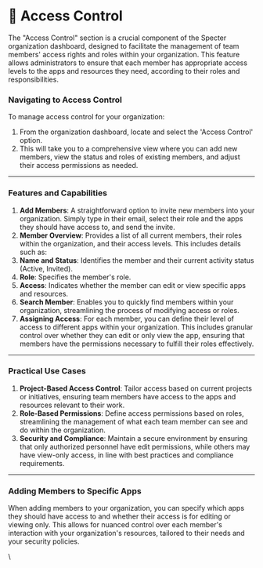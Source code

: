 # 👥 Access Control

The "Access Control" section is a crucial component of the Specter organization dashboard, designed to facilitate the management of team members' access rights and roles within your organization. This feature allows administrators to ensure that each member has appropriate access levels to the apps and resources they need, according to their roles and responsibilities.

### Navigating to Access Control

To manage access control for your organization:

1. From the organization dashboard, locate and select the 'Access Control' option.
2. This will take you to a comprehensive view where you can add new members, view the status and roles of existing members, and adjust their access permissions as needed.

***

### Features and Capabilities

1. **Add Members**: A straightforward option to invite new members into your organization. Simply type in their email, select their role and the apps they should have access to, and send the invite.
2. **Member Overview**: Provides a list of all current members, their roles within the organization, and their access levels. This includes details such as:
3. **Name and Status**: Identifies the member and their current activity status (Active, Invited).
4. **Role**: Specifies the member's role.
5. **Access**: Indicates whether the member can edit or view specific apps and resources.
6. **Search Member**: Enables you to quickly find members within your organization, streamlining the process of modifying access or roles.
7. **Assigning Access**: For each member, you can define their level of access to different apps within your organization. This includes granular control over whether they can edit or only view the app, ensuring that members have the permissions necessary to fulfill their roles effectively.

***

### Practical Use Cases

1. **Project-Based Access Control**: Tailor access based on current projects or initiatives, ensuring team members have access to the apps and resources relevant to their work.
2. **Role-Based Permissions**: Define access permissions based on roles, streamlining the management of what each team member can see and do within the organization.
3. **Security and Compliance**: Maintain a secure environment by ensuring that only authorized personnel have edit permissions, while others may have view-only access, in line with best practices and compliance requirements.

***

### Adding Members to Specific Apps

When adding members to your organization, you can specify which apps they should have access to and whether their access is for editing or viewing only. This allows for nuanced control over each member's interaction with your organization's resources, tailored to their needs and your security policies.

\

